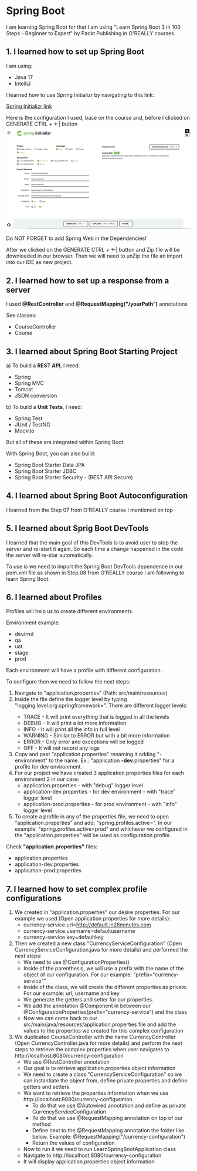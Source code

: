 # Spring Boot
I am learning Spring Boot for that I am using "Learn Spring Boot 3 in 100 Steps - Beginner to Expert" by Packt Publishing in O'REALLY courses.

## 1. I learned how to set up Spring Boot
I am using:
* Java 17
* IntelliJ

I learned how to use Spring Initializr by navigating to this link:

[Spring Initializr link](https://start.spring.io/)

Here is the configuration I used, base on the course and, before I clicked on GENERATE CTRL + <-| button
![Spring Boot Initializr](img/springInitializr.png)

Do NOT FORGET to add Spring Web in the Dependencies!

After we clicked on the GENERATE CTRL + <-| button and Zip file will be downloaded in our browser.
Then we will need to unZip the file an import into our IDE as new project.

## 2. I learned how to set up a response from a server
I used **@RestController** and **@RequestMapping("/yourPath")** annotations

See classes:
* CourseController
* Course

## 3. I learned about Spring Boot Starting Project
a) To build a **REST API**, I need:
* Spring
* Spring MVC
* Tomcat
* JSON conversion

b) To build a **Unit Tests**, I need:
* Spring Test
* JUnit / TestNG
* Mockito

But all of these are integrated within Spring Boot.

With Spring Boot, you can also build:
* Spring Boot Starter Data JPA
* Spring Boot Starter JDBC
* Spring Boot Starter Security - (REST API Secure)

## 4. I learned about Spring Boot Autoconfiguration
I learned from the Step 07 from O'REALLY course I mentioned on top

## 5. I learned about Sprig Boot DevTools
I learned that the main goal of this DevTools is to avoid user to stop the server and re-start it again. So each time a change happened in the code the server will re-star automatically.

To use is we need to import the Spring Boot DevTools dependence in our pom.xml file as shown in Step 08 from O'REALLY course I am following to learn Spring Boot.

## 6. I learned about Profiles
Profiles will help us to create different environments.

Environment example: 
* dev/rnd
* qa
* uat
* stage
* prod

Each environment will have a profile with different configuration.

To configure then we need to follow the next steps:
1. Navigate to "application.properties" (Path: src/main/resources)
2. Inside the file define the logger level by typing "logging.level.org.springframework=<yourDesireLoggerLevel>". There are different logger levels:
   * TRACE - It will print everything that is logged in all the levels
   * DEBUG - It will print a lot more information
   * INFO - It will print all the info in full level
   * WARNING - Similar to ERROR but with a bit more information
   * ERROR - Only error and exceptions will be logged
   * OFF - It will not record any logs
3. Copy and past "application.properties" renaming it adding "-environment" to the name. Ex.: "application **-dev**.properties" for a profile for dev environment.
5. For our project we have created 3 application.properties files for each environment 2 in our case:
   * application.properties - with "debug" logger level
   * application-dev.properties - for dev environment - with "trace" logger level
   * application-prod.properties - for prod environment - with "info" logger level
5. To create a profile in any of the properties file, we need to open "application.properties" and add: "spring.profiles.active=<myEnvironment>". In our example: "spring.profiles.active=prod" and whichever we configured in the "application.properties" will be used as configuration profile.

Check **"application.properties"** files:
* application.properties
* application-dev.properties
* application-prod.properties

## 7. I learned how to set complex profile configurations
1. We created in "application.properties" our desire properties. For our example we used (Open application.properties for more details):
   * currency-service.url=http://default.in28minutes.com
   * currency-service.username=defaultusername
   * currency-service.key=defaultkey
2. Then we created a new class "CurrencyServiceConfiguration" (Open CurrencyServiceConfiguration.java for more details) and performed the next steps:
   * We need to use @ConfigurationProperties()
   * Inside of the parenthesis, we will use a prefix with the name of the object of our configuration. For our example: "prefix="currency-service""
   * Inside of the class, we will create the different properties as private. For our example: url, username and key
   * We generate the getters and setter for our properties.
   * We add the annotation @Component in between our @ConfigurationProperties(prefix="currency-service") and the class
   * Now we can come back to our src/main/java/resources/application.properties file and add the values to the properties we created for this complex configuration
3. We duplicated CourseController with the name CurrencyController (Open CurrencyController.java for more details) and perform the next steps to retrieve the complex properties when user navigates to http://localhost:8080/currency-configuration
   * We use @RestController annotation
   * Our goal is to retrieve application.properties object information
   * We need to create a class "CurrencyServiceConfiguration" so we can instantiate the object from, define private properties and define getters and setters
   * We want to retrieve the properties information when we use http://localhost:8080/currency-configuration
     * To do that we use @Autowired annotation and define as private CurrencyServiceConfiguration
     * To do that we use @RequestMapping annotation on top of our method
     * Define next to the @RequestMapping annotation the folder like below. Example: @RequestMapping("/currency-configuration")
     * Return the values of configuration
   * Now to run it we need to run LearnSpringBootApplication class
   * Navigate to http://localhost:8080/currency-configuration
   * It will display application.properties object information